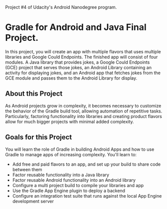 Project #4 of Udacity's Android Nanodegree program.

# Gradle for Android and Java Final Project.
In this project, you will create an app with multiple flavors that uses multiple libraries and Google Could Endpoints.
The finished app will consist of four modules. A Java library that provides jokes, a Google Could Endpoints (GCE) project that serves those jokes, an Android Library containing an activity for displaying jokes, and an Android app that fetches jokes from the GCE module and passes them to the Android Library for display.
## About this Project
As Android projects grow in complexity, it becomes necessary to customize the behavior of the Gradle build tool, allowing automation of repetitive tasks. Particularly, factoring functionality into libraries and creating product flavors allow for much bigger projects with minimal added complexity.
## Goals for this Project
You will learn the role of Gradle in building Android Apps and how to use Gradle to manage apps of increasing complexity. You'll learn to:
- Add free and paid flavors to an app, and set up your build to share code between them
- Factor reusable functionality into a Java library
- Factor reusable Android functionality into an Android library
- Configure a multi project build to compile your libraries and app
- Use the Gradle App Engine plugin to deploy a backend
- Configure an integration test suite that runs against the local App Engine development server
